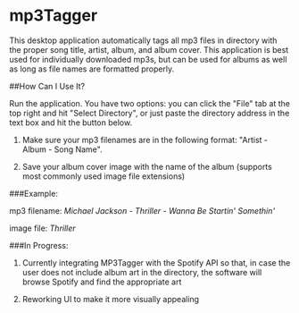 # mp3Tagger
This desktop application automatically tags all mp3 files in directory with the proper song title, artist, album, and album cover. This application is best used for individually downloaded mp3s, but can be used for albums as well as long as file names are formatted properly.


##How Can I Use It?

Run the application. You have two options: you can click the "File" tab at the top right and hit "Select Directory", or just paste the directory address in the text box and hit the button below.

1) Make sure your mp3 filenames are in the following format: "Artist - Album - Song Name".

2) Save your album cover image with the name of the album (supports most commonly used image file extensions)


###Example:

mp3 filename: *Michael Jackson - Thriller - Wanna Be Startin' Somethin'*

image file: *Thriller*


###In Progress:

1) Currently integrating MP3Tagger with the Spotify API so that, in case the user does not include album art in the directory, the software will browse Spotify and find the appropriate art

2) Reworking UI to make it more visually appealing

